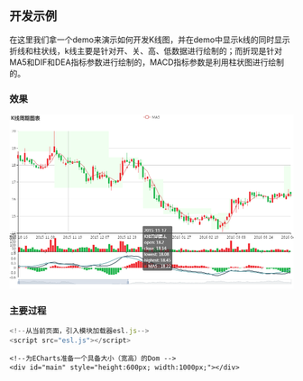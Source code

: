 ## 开发示例

在这里我们拿一个demo来演示如何开发K线图，并在demo中显示k线的同时显示折线和柱状线，k线主要是针对开、关、高、低数据进行绘制的；而折现是针对MA5和DIF和DEA指标参数进行绘制的，MACD指标参数是利用柱状图进行绘制的。

### 效果

![](/assets/candle_demo.png)

### 主要过程

```js
<!--从当前页面，引入模块加载器esl.js-->
<script src="esl.js"></script>
```

```
<!--为ECharts准备一个具备大小（宽高）的Dom -->
<div id="main" style="height:600px; width:1000px;"></div>
```



